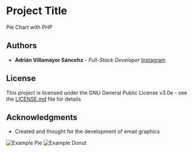 # Project Title

Pie Chart with PHP 

## Authors

* **Adrián Villamayor Sáncehz** - *Full-Stack Developer*
[Instagram](https://www.instagram.com/adrian_villamayor/)

## License

This project is licensed under the GNU General Public License v3.0e - see the [LICENSE.md](LICENSE.md) file for details

## Acknowledgments

* Created and thought for the development of email graphics

![Example Pie](https://image.ibb.co/dKkZsp/Captura_de_pantalla_2018_08_27_a_las_17_55_33.png)
![Example Donut](https://image.ibb.co/cbcdk9/Captura_de_pantalla_2018_08_27_a_las_17_49_34.png)

